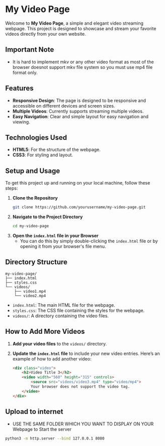 # My Video Page

Welcome to **My Video Page**, a simple and elegant video streaming webpage. This project is designed to showcase and stream your favorite videos directly from your own website.

## Important Note

- It is hard to implement mkv or any other video format as most of the browser doesnot support mkv file system so you must use mp4 file format only.

## Features

- **Responsive Design**: The page is designed to be responsive and accessible on different devices and screen sizes.
- **Multiple Videos**: Currently supports streaming multiple videos.
- **Easy Navigation**: Clear and simple layout for easy navigation and viewing.

## Technologies Used

- **HTML5**: For the structure of the webpage.
- **CSS3**: For styling and layout.

## Setup and Usage

To get this project up and running on your local machine, follow these steps:

1. **Clone the Repository**
    ```bash
    git clone https://github.com/yourusername/my-video-page.git
    ```
2. **Navigate to the Project Directory**
    ```bash
    cd my-video-page
    ```
3. **Open the `index.html` file in your Browser**
    - You can do this by simply double-clicking the `index.html` file or by opening it from your browser's file menu.

## Directory Structure

```plaintext
my-video-page/
├── index.html
├── styles.css
└── videos/
    ├── video1.mp4
    └── video2.mp4
```

- `index.html`: The main HTML file for the webpage.
- `styles.css`: The CSS file containing the styles for the webpage.
- `videos/`: A directory containing the video files.

## How to Add More Videos

1. **Add your video files** to the `videos/` directory.
2. **Update the `index.html` file** to include your new video entries. Here’s an example of how to add another video:

    ```html
    <div class="video">
        <h2>Video Title 3</h2>
        <video width="560" height="315" controls>
            <source src="videos/video3.mp4" type="video/mp4">
            Your browser does not support the video tag.
        </video>
    </div>
    ```
## Upload to internet
- USE THE SAME FOLDER WHICH YOU WANT TO DISPLAY ON YOUR Webpage to Start the server
```bash
python3 -m http.server --bind 127.0.0.1 8080
```
